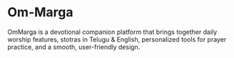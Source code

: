 # Om-Marga
OmMarga is a devotional companion platform that brings together daily worship features, stotras in Telugu &amp; English, personalized tools for prayer practice, and a smooth, user-friendly design. 
